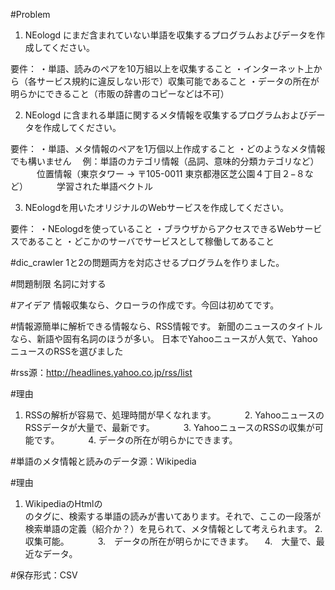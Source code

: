 #Problem
1. NEologd にまだ含まれていない単語を収集するプログラムおよびデータを作成してください。
 
要件：
・単語、読みのペアを10万組以上を収集すること
・インターネット上から（各サービス規約に違反しない形で）収集可能であること
・データの所在が明らかにできること（市販の辞書のコピーなどは不可）
 
2. NEologd に含まれる単語に関するメタ情報を収集するプログラムおよびデータを作成してください。
 
要件：
・単語、メタ情報のペアを1万個以上作成すること
・どのようなメタ情報でも構いません
　例：単語のカテゴリ情報（品詞、意味的分類カテゴリなど）
　　　位置情報（東京タワー →  〒105-0011 東京都港区芝公園４丁目２−８など）
　　　学習された単語ベクトル
 
3. NEologdを用いたオリジナルのWebサービスを作成してください。
 
要件：
・NEologdを使っていること
・ブラウザからアクセスできるWebサービスであること
・どこかのサーバでサービスとして稼働してあること

#dic_crawler
1と2の問題両方を対応させるプログラムを作りました。

#問題制限
名詞に対する

#アイデア
情報収集なら、クローラの作成です。今回は初めてです。

#情報源簡単に解析できる情報なら、RSS情報です。
		新聞のニュースのタイトルなら、新語や固有名詞のほうが多い。
		日本でYahooニュースが人気で、YahooニュースのRSSを選びました

#rss源：http://headlines.yahoo.co.jp/rss/list

#理由
1. RSSの解析が容易で、処理時間が早くなれます。
　　　2. YahooニュースのRSSデータが大量で、最新です。
　　　3. YahooニュースのRSSの収集が可能です。
　　　4. データの所在が明らかにできます。

#単語のメタ情報と読みのデータ源：Wikipedia


#理由
1. WikipediaのHtmlの<div id=”mw-content-text”>のタグに、検索する単語の読みが書いてあります。それで、ここの一段落が検索単語の定義（紹介か？）を見られて、メタ情報として考えられます。
     2. 収集可能。
　　　3.　データの所在が明らかにできます。
	　4.　大量で、最近なデータ。

#保存形式：CSV
